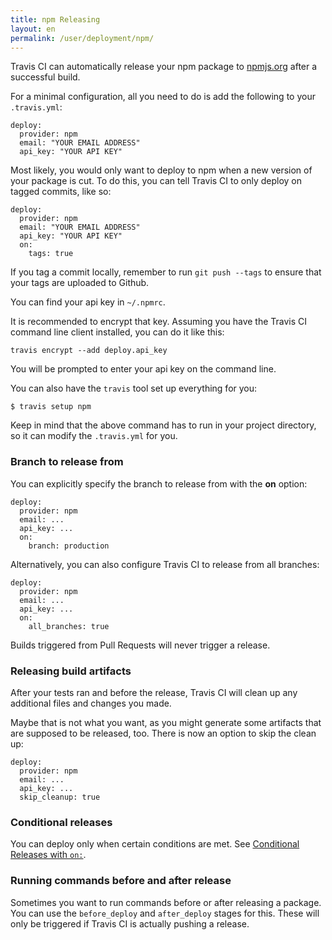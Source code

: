 ```yaml
---
title: npm Releasing
layout: en
permalink: /user/deployment/npm/
---
```


Travis CI can automatically release your npm package to [npmjs.org](https://npmjs.org/) after a successful build.

For a minimal configuration, all you need to do is add the following to your `.travis.yml`:

    deploy:
      provider: npm
      email: "YOUR EMAIL ADDRESS"
      api_key: "YOUR API KEY"

Most likely, you would only want to deploy to npm when a new version of your
package is cut. To do this, you can tell Travis CI to only deploy on tagged
commits, like so:

    deploy:
      provider: npm
      email: "YOUR EMAIL ADDRESS"
      api_key: "YOUR API KEY"
      on:
        tags: true

If you tag a commit locally, remember to run `git push --tags` to ensure that your tags are uploaded to Github.

You can find your api key in `~/.npmrc`.

It is recommended to encrypt that key. Assuming you have the Travis CI command line client installed, you can do it like this:

    travis encrypt --add deploy.api_key

You will be prompted to enter your api key on the command line.

You can also have the `travis` tool set up everything for you:

    $ travis setup npm

Keep in mind that the above command has to run in your project directory, so it can modify the `.travis.yml` for you.

### Branch to release from

You can explicitly specify the branch to release from with the **on** option:

    deploy:
      provider: npm
      email: ...
      api_key: ...
      on:
        branch: production

Alternatively, you can also configure Travis CI to release from all branches:

    deploy:
      provider: npm
      email: ...
      api_key: ...
      on:
        all_branches: true

Builds triggered from Pull Requests will never trigger a release.

### Releasing build artifacts

After your tests ran and before the release, Travis CI will clean up any additional files and changes you made.

Maybe that is not what you want, as you might generate some artifacts that are supposed to be released, too. There is now an option to skip the clean up:

    deploy:
      provider: npm
      email: ...
      api_key: ...
      skip_cleanup: true

### Conditional releases

You can deploy only when certain conditions are met.
See [Conditional Releases with `on:`](/user/deployment#Conditional-Releases-with-on%3A).

### Running commands before and after release

Sometimes you want to run commands before or after releasing a package. You can use the `before_deploy` and `after_deploy` stages for this. These will only be triggered if Travis CI is actually pushing a release.
